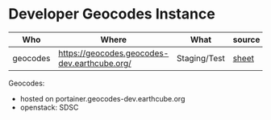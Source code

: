 # Developer Geocodes Instance

| Who      | Where | What | source | 
|----------| ------ |--|--------|
| geocodes | https://geocodes.geocodes-dev.earthcube.org/ | Staging/Test | [sheet](https://docs.google.com/spreadsheets/d/1G7Wylo9dLlq3tmXe8E8lZDFNKFDuoIEeEZd3epS0ggQ/edit#gid=1340502269)     | 

Geocodes:

* hosted on portainer.geocodes-dev.earthcube.org
* openstack: SDSC
